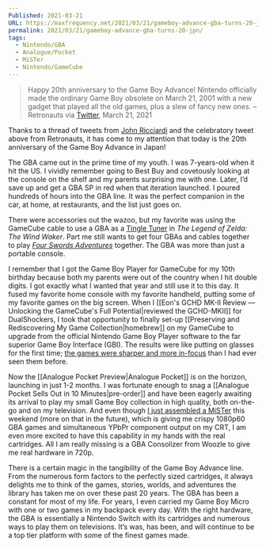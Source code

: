 ```yaml
---
Published: 2021-03-21
URL: https://maxfrequency.net/2021/03/21/gameboy-advance-gba-turns-20-jpn/
permalink: 2021/03/21/gameboy-advance-gba-turns-20-jpn/
tags:
  - Nintendo/GBA
  - Analogue/Pocket
  - MiSTer
  - Nintendo/GameCube
---
```

> Happy 20th anniversary to the Game Boy Advance! Nintendo officially made the ordinary Game Boy obsolete on March 21, 2001 with a new gadget that played all the old games, plus a slew of fancy new ones. – Retronauts via [Twitter](https://twitter.com/retronauts/status/1373620407530557440), March 21, 2021

Thanks to a thread of tweets from [John Ricciardi](https://twitter.com/johntv/status/1373479390118432770) and the celebratory tweet above from Retronauts, it has come to my attention that today is the 20th anniversary of the Game Boy Advance in Japan!

The GBA came out in the prime time of my youth. I was 7-years-old when it hit the US. I vividly remember going to Best Buy and covetously looking at the console on the shelf and my parents surprising me with one. Later, I’d save up and get a GBA SP in red when that iteration launched. I poured hundreds of hours into the GBA line. It was the perfect companion in the car, at home, at restaurants, and the list just goes on.

There were accessories out the wazoo, but my favorite was using the GameCube cable to use a GBA as a [Tingle Tuner](https://zelda.gamepedia.com/Tingle_Tuner) in *The Legend of Zelda: The Wind Waker*. Part me still wants to get four GBAs and cables together to play *[Four Swords Adventures](https://en.wikipedia.org/wiki/The_Legend_of_Zelda:_Four_Swords_Adventures)* together. The GBA was more than just a portable console.

I remember that I got the Game Boy Player for GameCube for my 10th birthday because both my parents were out of the country when I hit double digits. I got exactly what I wanted that year and still use it to this day. It fused my favorite home console with my favorite handheld, putting some of my favorite games on the big screen. When I [[Eon's GCHD MK-II Review — Unlocking the GameCube's Full Potential|reviewed the GCHD-MKII]] for DualShockers, I took that opportunity to finally set-up [[Preserving and Rediscovering My Game Collection|homebrew]] on my GameCube to upgrade from the official Nintendo Game Boy Player software to the far superior Game Boy Interface (GBI). The results were like putting on glasses for the first time; [the games were sharper and more in-focus](https://youtu.be/RTKUDES0o_M) than I had ever seen them before.

Now the [[Analogue Pocket Preview|Analogue Pocket]] is on the horizon, launching in just 1-2 months. I was fortunate enough to snag a [[Analogue Pocket Sells Out in 10 Minutes|pre-order]] and have been eagerly awaiting its arrival to play my small Game Boy collection in high quality, both on-the-go and on my television. And even though [I just assembled a MiSTer](https://twitter.com/MaxRoberts143/status/1373034678823817216) this weekend (more on that in the future), which is giving me crispy 1080p60 GBA games and simultaneous YPbPr component output on my CRT, I am even more excited to have this capability in my hands with the real cartridges. All I am really missing is a GBA Consolizer from Woozle to give me real hardware in 720p.

There is a certain magic in the tangibility of the Game Boy Advance line. From the numerous form factors to the perfectly sized cartridges, it always delights me to think of the games, stories, worlds, and adventures the library has taken me on over these past 20 years. The GBA has been a constant for most of my life. For years,  I even carried my Game Boy Micro with one or two games in my backpack every day. With the right hardware, the GBA is essentially a Nintendo Switch with its cartridges and numerous ways to play them on televisions. It’s was, has been, and will continue to be a top tier platform with some of the finest games made.